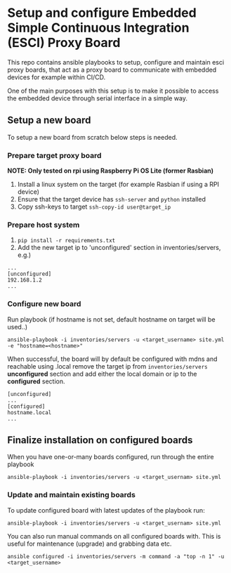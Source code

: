 # Setup and configure Embedded Simple Continuous Integration (ESCI) Proxy Board

This repo contains ansible playbooks to setup, configure and maintain esci proxy boards,
that act as a proxy board to communicate with embedded devices for example within CI/CD.

One of the main purposes with this setup is to make it possible to access the embedded device
through serial interface in a simple way.

## Setup a new board

To setup a new board from scratch below steps is needed.

### Prepare target proxy board

**NOTE: Only tested on rpi using Raspberry Pi OS Lite (former Rasbian)**

 1. Install a linux system on the target (for example Rasbian if using a RPI device)
 2. Ensure that the target device has `ssh-server` and `python` installed
 3. Copy ssh-keys to target `ssh-copy-id user@target_ip`

### Prepare host system

 1. `pip install -r requirements.txt`
 2. Add the new target ip to 'unconfigured' section in inventories/servers, e.g.)

```
...
[unconfigured]
192.168.1.2
...
```

### Configure new board

Run playbook (if hostname is not set, default hostname on target will be used..)

```
ansible-playbook -i inventories/servers -u <target_username> site.yml -e "hostname=<hostname>"
```

When successful, the board will by default be configured with mdns and reachable using <hostname>.local
remove the target ip from `inventories/servers` **unconfigured** section and add either the local domain
or ip to the **configured** section.

```
[unconfigured]
...
[configured]
hostname.local
...
```

## Finalize installation on configured boards

When you have one-or-many boards configured, run through the entire playbook

```
ansible-playbook -i inventories/servers -u <target_usernam> site.yml
```

### Update and maintain existing boards

To update configured board with latest updates of the playbook run:

```
ansible-playbook -i inventories/servers -u <target_usernam> site.yml
```

You can also run manual commands on all configured boards with. This is useful for maintenance (upgrade)
and grabbing data etc.

```
ansible configured -i inventories/servers -m command -a "top -n 1" -u <target_username>
```
